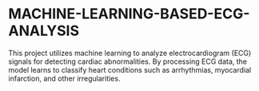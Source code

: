 # MACHINE-LEARNING-BASED-ECG-ANALYSIS
This project utilizes machine learning to analyze electrocardiogram (ECG) signals for detecting cardiac abnormalities. By processing ECG data, the model learns to classify heart conditions such as arrhythmias, myocardial infarction, and other irregularities. 
